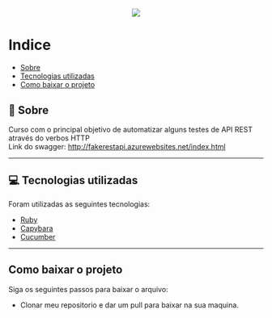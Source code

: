 <h1 align="center">
    <img 
        src="https://i.ytimg.com/vi/WGtVikyX-no/sddefault.jpg" 
    >
    </img>
</h1>

# Indice
- [Sobre](#-sobre)
- [Tecnologias utilizadas](#-tecnologias-utilizadas)
- [Como baixar o projeto](#-como-baixar-o-projeto)

## 👀 Sobre

Curso com o principal objetivo de automatizar alguns testes de API REST através do verbos HTTP <br>
Link do swagger: http://fakerestapi.azurewebsites.net/index.html

---

## 💻 Tecnologias utilizadas

Foram utilizadas as seguintes tecnologias:

- [Ruby](https://www.jetbrains.com/ruby/)
- [Capybara](https://github.com/teamcapybara/capybara)
- [Cucumber](https://cucumber.io/)

---

## Como baixar o projeto 

Siga os seguintes passos para baixar o arquivo:

- Clonar meu repositorio e dar um pull para baixar na sua maquina.
